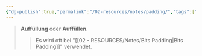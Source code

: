 ```yaml
---
{"dg-publish":true,"permalink":"/02-resources/notes/padding/","tags":["kryptografie","mathe/binärzahlen"],"noteIcon":"","updated":"2025-07-12T13:31:41.311+02:00"}
---
```


>**Auffüllung** oder **Auffüllen**.
>>Es wird oft bei "[[02 - RESOURCES/Notes/Bits Padding\|Bits Padding]]" verwendet.